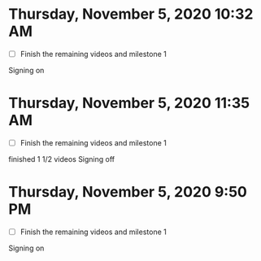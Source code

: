 # Thursday, November  5, 2020 10:32 AM
- [ ] Finish the remaining videos and milestone 1

Signing on

# Thursday, November  5, 2020 11:35 AM
- [ ] Finish the remaining videos and milestone 1

finished 1 1/2 videos
Signing off

# Thursday, November  5, 2020 9:50 PM
- [ ] Finish the remaining videos and milestone 1

Signing on